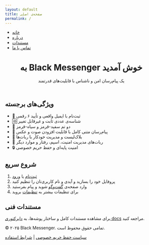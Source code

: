 ```yaml
---
layout: default
title: صفحه‌ی اصلی
permalink: /
---
```


<nav>
  <ul>
    <li><a href="/index.html">خانه</a></li>
    <li><a href="/about.html">درباره</a></li>
    <li><a href="/docs/">مستندات</a></li>
    <li><a href="/contact.html">تماس با ما</a></li>
  </ul>
</nav>

<header>
  <h1>به Black Messenger خوش آمدید</h1>
  <p>یک پیام‌رسان امن و ناشناس با قابلیت‌های قدرتمند</p>
</header>

<section id="features">
  <h2>ویژگی‌های برجسته</h2>
  <ul>
    <li>📧 ثبت‌نام با ایمیل واقعی و تأیید ۶ رقمی</li>
    <li>🆔 شناسه‌ی عددی ثابت و غیرقابل تغییر</li>
    <li>🎨 دو تم ‌سفید-قرمز و سیاه-قرمز</li>
    <li>💬 پیام‌رسان متنی کامل با قابلیت افزودن صوت و عکس</li>
    <li>🚫 بلاک‌لیست و مدیریت خودکار با ربات‌ها</li>
    <li>🤖 ربات‌های مدیریت امنیت، اسپم، رفتار و موارد دیگر</li>
    <li>🔒 امنیت پایه‌ای و حفظ حریم خصوصی</li>
  </ul>
</section>

<section id="getting-started">
  <h2>شروع سریع</h2>
  <ol>
    <li><a href="/signup.html">ثبت‌نام</a> یا <a href="/login.html">ورود</a></li>
    <li>پروفایل خود را بسازید و آیدی و نام کاربری‌تان را تنظیم کنید</li>
    <li>وارد صفحه‌ی <a href="/chat.html">گفت‌وگو</a> شوید و پیام بفرستید</li>
    <li>برای تنظیمات بیشتر به <a href="/settings.html">تنظیمات</a> بروید</li>
  </ol>
</section>

<section id="docs">
  <h2>مستندات فنی</h2>
  <p>برای مشاهده مستندات کامل و ساختار پوشه‌ها، به <a href="/docs/">دایرکتوری docs</a> مراجعه کنید.</p>
</section>

<footer>
  <p>© ۲۰۲۵ Black Messenger. تمامی حقوق محفوظ است.</p>
  <p><a href="/privacy.html">سیاست حفظ حریم خصوصی</a> | <a href="/terms.html">شرایط استفاده</a></p>
</footer>
